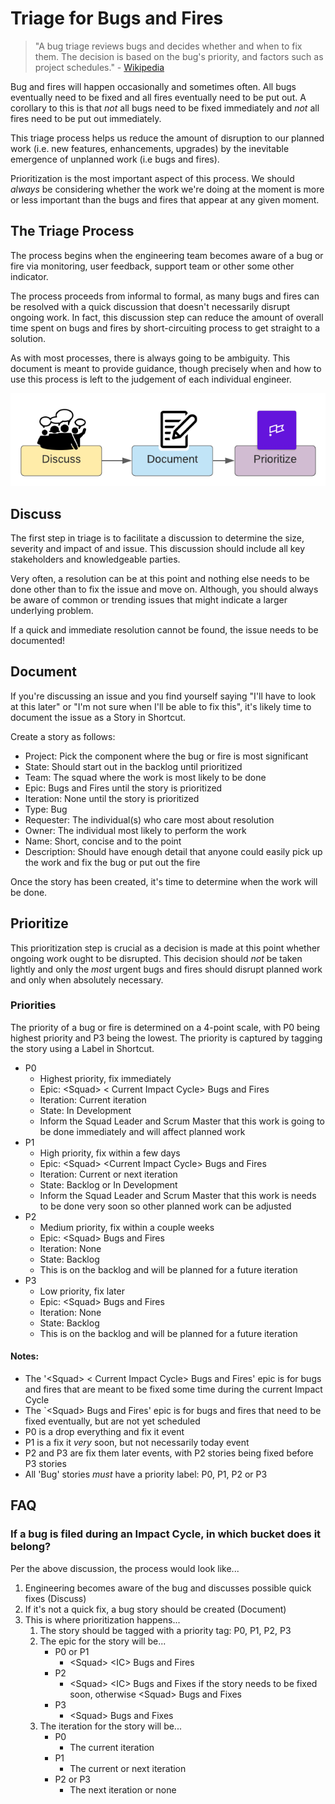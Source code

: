 # Triage for Bugs and Fires

> "A bug triage reviews bugs and decides whether and when to fix them. The decision is based on the bug's priority, and factors such as project schedules." - [Wikipedia](https://en.wikipedia.org/wiki/Software_bug#Bug_management)

Bug and fires will happen occasionally and sometimes often. All bugs eventually need to be fixed and all fires eventually need to be put out. A corollary to this is that _not_ all bugs need to be fixed immediately and _not_ all fires need to be put out immediately.

This triage process helps us reduce the amount of disruption to our planned work \(i.e. new features, enhancements, upgrades\) by the inevitable emergence of unplanned work \(i.e bugs and fires\).

Prioritization is the most important aspect of this process. We should _always_ be considering whether the work we're doing at the moment is more or less important than the bugs and fires that appear at any given moment.

## The Triage Process

The process begins when the engineering team becomes aware of a bug or fire via monitoring, user feedback, support team or other some other indicator.

The process proceeds from informal to formal, as many bugs and fires can be resolved with a quick discussion that doesn't necessarily disrupt ongoing work. In fact, this discussion step can reduce the amount of overall time spent on bugs and fires by short-circuiting process to get straight to a solution.

As with most processes, there is always going to be ambiguity. This document is meant to provide guidance, though precisely when and how to use this process is left to the judgement of each individual engineer. 

![The IFTTT Triage Process](.gitbook/assets/triage-process.png)

## Discuss

The first step in triage is to facilitate a discussion to determine the size, severity and impact of and issue. This discussion should include all key stakeholders and knowledgeable parties.

Very often, a resolution can be at this point and nothing else needs to be done other than to fix the issue and move on. Although, you should always be aware of common or trending issues that might indicate a larger underlying problem.

If a quick and immediate resolution cannot be found, the issue needs to be documented!

## Document

If you're discussing an issue and you find yourself saying "I'll have to look at this later" or "I'm not sure when I'll be able to fix this", it's likely time to document the issue as a Story in Shortcut.

Create a story as follows:

* Project: Pick the component where the bug or fire is most significant
* State: Should start out in the backlog until prioritized
* Team: The squad where the work is most likely to be done
* Epic: Bugs and Fires until the story is prioritized
* Iteration: None until the story is prioritized
* Type: Bug
* Requester: The individual\(s\) who care most about resolution
* Owner: The individual most likely to perform the work
* Name: Short, concise and to the point
* Description: Should have enough detail that anyone could easily pick up the work and fix the bug or put out the fire

Once the story has been created, it's time to determine when the work will be done.

## Prioritize

This prioritization step is crucial as a decision is made at this point whether ongoing work ought to be disrupted. This decision should _not_ be taken lightly and only the _most_ urgent bugs and fires should disrupt planned work and only when absolutely necessary.

### Priorities

The priority of a bug or fire is determined on a 4-point scale, with P0 being highest priority and P3 being the lowest. The priority is captured by tagging the story using a Label in Shortcut.

* P0
  * Highest priority, fix immediately
  * Epic: &lt;Squad&gt; &lt; Current Impact Cycle&gt; Bugs and Fires
  * Iteration: Current iteration
  * State: In Development
  * Inform the Squad Leader and Scrum Master that this work is going to be done immediately and will affect planned work
* P1
  * High priority, fix within a few days
  * Epic: &lt;Squad&gt; &lt;Current Impact Cycle&gt; Bugs and Fires
  * Iteration: Current or next iteration
  * State: Backlog or In Development
  * Inform the Squad Leader and Scrum Master that this work is needs to be done very soon so other planned work can be adjusted
* P2
  * Medium priority, fix within a couple weeks
  * Epic: &lt;Squad&gt; Bugs and Fires
  * Iteration: None
  * State: Backlog
  * This is on the backlog and will be planned for a future iteration
* P3
  * Low priority, fix later
  * Epic: &lt;Squad&gt; Bugs and Fires
  * Iteration: None
  * State: Backlog
  * This is on the backlog and will be planned for a future iteration

####  Notes:

* The '&lt;Squad&gt; &lt; Current Impact Cycle&gt; Bugs and Fires' epic is for bugs and fires that are meant to be fixed some time during the current Impact Cycle
* The \`&lt;Squad&gt; Bugs and Fires' epic is for bugs and fires that need to be fixed eventually, but are not yet scheduled
* P0 is a drop everything and fix it event
* P1 is a fix it _very_ soon, but not necessarily today event
* P2 and P3 are fix them later events, with P2 stories being fixed before P3 stories
* All 'Bug' stories _must_ have a priority label: P0, P1, P2 or P3

## FAQ

### If a bug is filed during an Impact Cycle, in which bucket does it belong?

Per the above discussion, the process would look like...

1. Engineering becomes aware of the bug and discusses possible quick fixes \(Discuss\)
2. If it's not a quick fix, a bug story should be created \(Document\)
3. This is where prioritization happens...
   1. The story should be tagged with a priority tag: P0, P1, P2, P3
   2. The epic for the story will be...
      * P0 or P1
        * &lt;Squad&gt; &lt;IC&gt; Bugs and Fires
      * P2
        * &lt;Squad&gt; &lt;IC&gt; Bugs and Fixes if the story needs to be fixed soon, otherwise &lt;Squad&gt; Bugs and Fixes
      * P3
        * &lt;Squad&gt; Bugs and Fixes
   3. The iteration for the story will be...
      * P0
        * The current iteration
      * P1
        * The current or next iteration
      * P2 or P3
        * The next iteration or none

